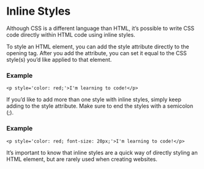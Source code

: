# Inline Styles
Although CSS is a different language than HTML, it’s possible to write CSS code directly within HTML code using inline styles.

To style an HTML element, you can add the style attribute directly to the opening tag. After you add the attribute, you can set it equal to the CSS style(s) you’d like applied to that element.

### Example
```
<p style='color: red;'>I'm learning to code!</p>
```


If you’d like to add more than one style with inline styles, simply keep adding to the style attribute. Make sure to end the styles with a semicolon (;).

### Example
```
<p style='color: red; font-size: 20px;'>I'm learning to code!</p>
```

It’s important to know that inline styles are a quick way of directly styling an HTML element, but are rarely used when creating websites.